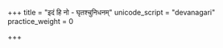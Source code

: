 +++
title = "इदं हि नो - घृतश्चुनिधनम्"
unicode_script = "devanagari"
practice_weight = 0

+++
<div class="js_include" url="/vedAH/sAma/paravastu-saama/devaH/indraH/idaM-hi-no-ojasA-ghRtashchunidhanam/"  newLevelForH1="1" includeTitle="false"> </div>